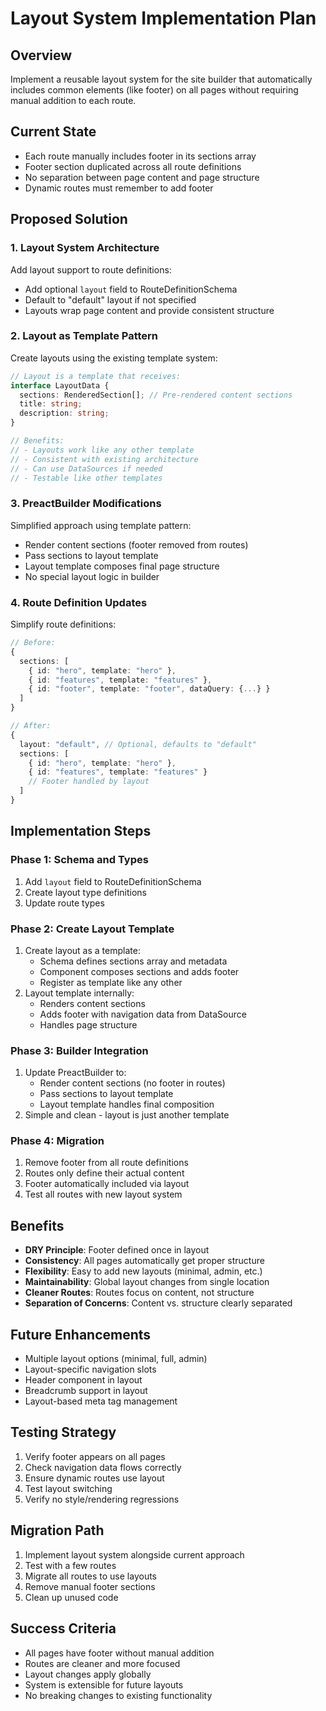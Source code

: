 # Layout System Implementation Plan

## Overview

Implement a reusable layout system for the site builder that automatically includes common elements (like footer) on all pages without requiring manual addition to each route.

## Current State

- Each route manually includes footer in its sections array
- Footer section duplicated across all route definitions
- No separation between page content and page structure
- Dynamic routes must remember to add footer

## Proposed Solution

### 1. Layout System Architecture

Add layout support to route definitions:
- Add optional `layout` field to RouteDefinitionSchema
- Default to "default" layout if not specified
- Layouts wrap page content and provide consistent structure

### 2. Layout as Template Pattern

Create layouts using the existing template system:
```typescript
// Layout is a template that receives:
interface LayoutData {
  sections: RenderedSection[]; // Pre-rendered content sections
  title: string;
  description: string;
}

// Benefits:
// - Layouts work like any other template
// - Consistent with existing architecture
// - Can use DataSources if needed
// - Testable like other templates
```

### 3. PreactBuilder Modifications

Simplified approach using template pattern:
- Render content sections (footer removed from routes)
- Pass sections to layout template
- Layout template composes final page structure
- No special layout logic in builder

### 4. Route Definition Updates

Simplify route definitions:
```typescript
// Before:
{
  sections: [
    { id: "hero", template: "hero" },
    { id: "features", template: "features" },
    { id: "footer", template: "footer", dataQuery: {...} }
  ]
}

// After:
{
  layout: "default", // Optional, defaults to "default"
  sections: [
    { id: "hero", template: "hero" },
    { id: "features", template: "features" }
    // Footer handled by layout
  ]
}
```

## Implementation Steps

### Phase 1: Schema and Types
1. Add `layout` field to RouteDefinitionSchema
2. Create layout type definitions
3. Update route types

### Phase 2: Create Layout Template
1. Create layout as a template:
   - Schema defines sections array and metadata
   - Component composes sections and adds footer
   - Register as template like any other
2. Layout template internally:
   - Renders content sections
   - Adds footer with navigation data from DataSource
   - Handles page structure

### Phase 3: Builder Integration
1. Update PreactBuilder to:
   - Render content sections (no footer in routes)
   - Pass sections to layout template
   - Layout template handles final composition
2. Simple and clean - layout is just another template

### Phase 4: Migration
1. Remove footer from all route definitions
2. Routes only define their actual content
3. Footer automatically included via layout
4. Test all routes with new layout system

## Benefits

- **DRY Principle**: Footer defined once in layout
- **Consistency**: All pages automatically get proper structure
- **Flexibility**: Easy to add new layouts (minimal, admin, etc.)
- **Maintainability**: Global layout changes from single location
- **Cleaner Routes**: Routes focus on content, not structure
- **Separation of Concerns**: Content vs. structure clearly separated

## Future Enhancements

- Multiple layout options (minimal, full, admin)
- Layout-specific navigation slots
- Header component in layout
- Breadcrumb support in layout
- Layout-based meta tag management

## Testing Strategy

1. Verify footer appears on all pages
2. Check navigation data flows correctly
3. Ensure dynamic routes use layout
4. Test layout switching
5. Verify no style/rendering regressions

## Migration Path

1. Implement layout system alongside current approach
2. Test with a few routes
3. Migrate all routes to use layouts
4. Remove manual footer sections
5. Clean up unused code

## Success Criteria

- All pages have footer without manual addition
- Routes are cleaner and more focused
- Layout changes apply globally
- System is extensible for future layouts
- No breaking changes to existing functionality